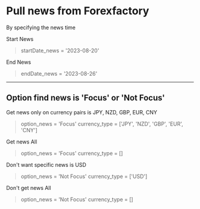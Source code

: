# Pull news from Forexfactory

By specifying the news time

Start News
> startDate_news = '2023-08-20'

End News
> endDate_news = '2023-08-26'
---

## Option find news is 'Focus' or 'Not Focus'

Get news only on currency pairs is JPY, NZD, GBP, EUR, CNY
> option_news = 'Focus'
> currency_type = ['JPY', 'NZD', 'GBP', 'EUR', 'CNY']

Get news All
> option_news = 'Focus'
> currency_type = []

Don't want specific news is USD
> option_news = 'Not Focus'
> currency_type = ['USD']

Don't get news All
> option_news = 'Not Focus'
> currency_type = []
